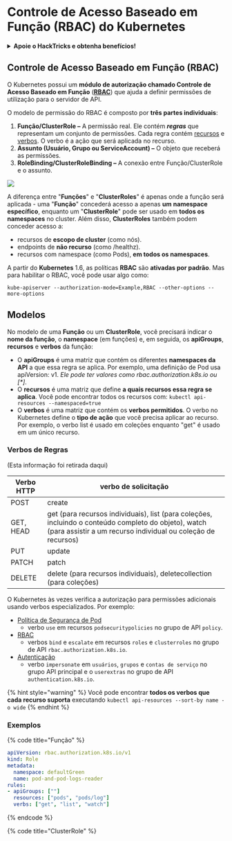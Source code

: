 # Controle de Acesso Baseado em Função (RBAC) do Kubernetes

<details>

<summary><strong>Apoie o HackTricks e obtenha benefícios!</strong></summary>

* Se você deseja ver sua **empresa anunciada no HackTricks** ou se deseja acessar a **última versão do PEASS ou baixar o HackTricks em PDF**, confira os [**PLANOS DE ASSINATURA**](https://github.com/sponsors/carlospolop)!
* Obtenha o [**swag oficial do PEASS & HackTricks**](https://peass.creator-spring.com)
* Descubra [**The PEASS Family**](https://opensea.io/collection/the-peass-family), nossa coleção exclusiva de [**NFTs**](https://opensea.io/collection/the-peass-family)
* **Junte-se ao** 💬 [**grupo do Discord**](https://discord.gg/hRep4RUj7f) ou ao [**grupo do telegram**](https://t.me/peass) ou **siga-me** no **Twitter** 🐦 [**@carlospolopm**](https://twitter.com/carlospolopm).
* **Compartilhe suas técnicas de hacking enviando PRs para os repositórios do** [**HackTricks**](https://github.com/carlospolop/hacktricks) e [**HackTricks Cloud**](https://github.com/carlospolop/hacktricks-cloud) no Github.

</details>

## Controle de Acesso Baseado em Função (RBAC)

O Kubernetes possui um **módulo de autorização chamado Controle de Acesso Baseado em Função** ([**RBAC**](https://kubernetes.io/docs/reference/access-authn-authz/rbac/)) que ajuda a definir permissões de utilização para o servidor de API.

O modelo de permissão do RBAC é composto por **três partes individuais**:

1. **Função/ClusterRole ­–** A permissão real. Ele contém _**regras**_ que representam um conjunto de permissões. Cada regra contém [recursos](https://kubernetes.io/docs/reference/kubectl/overview/#resource-types) e [verbos](https://kubernetes.io/docs/reference/access-authn-authz/authorization/#determine-the-request-verb). O verbo é a ação que será aplicada no recurso.
2. **Assunto (Usuário, Grupo ou ServiceAccount) –** O objeto que receberá as permissões.
3. **RoleBinding/ClusterRoleBinding –** A conexão entre Função/ClusterRole e o assunto.

![](https://www.cyberark.com/wp-content/uploads/2018/12/rolebiding\_serviceaccount\_and\_role-1024x551.png)

A diferença entre "**Funções**" e "**ClusterRoles**" é apenas onde a função será aplicada - uma "**Função**" concederá acesso a apenas **um** **namespace** **específico**, enquanto um "**ClusterRole**" pode ser usado em **todos os namespaces** no cluster. Além disso, **ClusterRoles** também podem conceder acesso a:

* recursos de **escopo de cluster** (como nós).
* endpoints de **não recurso** (como /healthz).
* recursos com namespace (como Pods), **em todos os namespaces**.

A partir do **Kubernetes** 1.6, as políticas **RBAC** são **ativadas por padrão**. Mas para habilitar o RBAC, você pode usar algo como:

```
kube-apiserver --authorization-mode=Example,RBAC --other-options --more-options
```

## Modelos

No modelo de uma **Função** ou um **ClusterRole**, você precisará indicar o **nome da função**, o **namespace** (em funções) e, em seguida, os **apiGroups**, **recursos** e **verbos** da função:

* O **apiGroups** é uma matriz que contém os diferentes **namespaces da API** a que essa regra se aplica. Por exemplo, uma definição de Pod usa apiVersion: v1. _Ele pode ter valores como rbac.authorization.k8s.io ou \[\*]_.
* O **recursos** é uma matriz que define **a quais recursos essa regra se aplica**. Você pode encontrar todos os recursos com: `kubectl api-resources --namespaced=true`
* O **verbos** é uma matriz que contém os **verbos permitidos**. O verbo no Kubernetes define o **tipo de ação** que você precisa aplicar ao recurso. Por exemplo, o verbo list é usado em coleções enquanto "get" é usado em um único recurso.

### Verbos de Regras

(Esta informação foi retirada daqui)

| Verbo HTTP | verbo de solicitação                                                                                                                                                  |
| --------- | ------------------------------------------------------------------------------------------------------------------------------------------------------------- |
| POST      | create                                                                                                                                                        |
| GET, HEAD | get (para recursos individuais), list (para coleções, incluindo o conteúdo completo do objeto), watch (para assistir a um recurso individual ou coleção de recursos) |
| PUT       | update                                                                                                                                                        |
| PATCH     | patch                                                                                                                                                         |
| DELETE    | delete (para recursos individuais), deletecollection (para coleções)                                                                                         |

O Kubernetes às vezes verifica a autorização para permissões adicionais usando verbos especializados. Por exemplo:

* [Política de Segurança de Pod](https://kubernetes.io/docs/concepts/policy/pod-security-policy/)
  * verbo `use` em recursos `podsecuritypolicies` no grupo de API `policy`.
* [RBAC](https://kubernetes.io/docs/reference/access-authn-authz/rbac/#privilege-escalation-prevention-and-bootstrapping)
  * verbos `bind` e `escalate` em recursos `roles` e `clusterroles` no grupo de API `rbac.authorization.k8s.io`.
* [Autenticação](https://kubernetes.io/docs/reference/access-authn-authz/authentication/)
  * verbo `impersonate` em `usuários`, `grupos` e `contas de serviço` no grupo API principal e o `userextras` no grupo de API `authentication.k8s.io`.

{% hint style="warning" %}
Você pode encontrar **todos os verbos que cada recurso suporta** executando `kubectl api-resources --sort-by name -o wide`
{% endhint %}

### Exemplos

{% code title="Função" %}
```yaml
apiVersion: rbac.authorization.k8s.io/v1
kind: Role
metadata:
  namespace: defaultGreen
  name: pod-and-pod-logs-reader
rules:
- apiGroups: [""]
  resources: ["pods", "pods/log"]
  verbs: ["get", "list", "watch"]
```
{% endcode %}

{% code title="ClusterRole" %}
```yaml